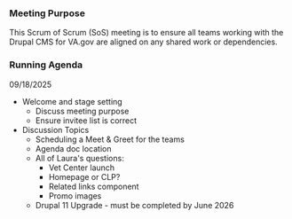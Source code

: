 ### Meeting Purpose
This Scrum of Scrum (SoS) meeting is to ensure all teams working with the Drupal CMS for VA.gov are aligned on any shared work or dependencies.

### Running Agenda

09/18/2025
* Welcome and stage setting
  * Discuss meeting purpose
  * Ensure invitee list is correct
* Discussion Topics 
  * Scheduling a Meet & Greet for the teams
  * Agenda doc location
  * All of Laura's questions:
    * Vet Center launch
    * Homepage or CLP?
    * Related links component
    * Promo images
  * Drupal 11 Upgrade - must be completed by June 2026
    
